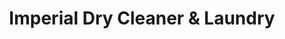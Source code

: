 ---
title: "Imperial Dry Cleaner & Laundry"
url: /kilgore/imperial-dry-cleaner-und-laundry/
shop: Wäscherei
---